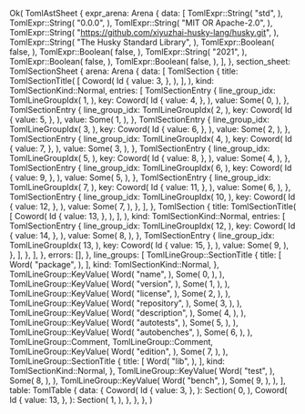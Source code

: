 Ok(
    TomlAstSheet {
        expr_arena: Arena {
            data: [
                TomlExpr::String(
                    "std",
                ),
                TomlExpr::String(
                    "0.0.0",
                ),
                TomlExpr::String(
                    "MIT OR Apache-2.0",
                ),
                TomlExpr::String(
                    "https://github.com/xiyuzhai-husky-lang/husky.git",
                ),
                TomlExpr::String(
                    "The Husky Standard Library",
                ),
                TomlExpr::Boolean(
                    false,
                ),
                TomlExpr::Boolean(
                    false,
                ),
                TomlExpr::String(
                    "2021",
                ),
                TomlExpr::Boolean(
                    false,
                ),
                TomlExpr::Boolean(
                    false,
                ),
            ],
        },
        section_sheet: TomlSectionSheet {
            arena: Arena {
                data: [
                    TomlSection {
                        title: TomlSectionTitle(
                            [
                                Coword(
                                    Id {
                                        value: 3,
                                    },
                                ),
                            ],
                        ),
                        kind: TomlSectionKind::Normal,
                        entries: [
                            TomlSectionEntry {
                                line_group_idx: TomlLineGroupIdx(
                                    1,
                                ),
                                key: Coword(
                                    Id {
                                        value: 4,
                                    },
                                ),
                                value: Some(
                                    0,
                                ),
                            },
                            TomlSectionEntry {
                                line_group_idx: TomlLineGroupIdx(
                                    2,
                                ),
                                key: Coword(
                                    Id {
                                        value: 5,
                                    },
                                ),
                                value: Some(
                                    1,
                                ),
                            },
                            TomlSectionEntry {
                                line_group_idx: TomlLineGroupIdx(
                                    3,
                                ),
                                key: Coword(
                                    Id {
                                        value: 6,
                                    },
                                ),
                                value: Some(
                                    2,
                                ),
                            },
                            TomlSectionEntry {
                                line_group_idx: TomlLineGroupIdx(
                                    4,
                                ),
                                key: Coword(
                                    Id {
                                        value: 7,
                                    },
                                ),
                                value: Some(
                                    3,
                                ),
                            },
                            TomlSectionEntry {
                                line_group_idx: TomlLineGroupIdx(
                                    5,
                                ),
                                key: Coword(
                                    Id {
                                        value: 8,
                                    },
                                ),
                                value: Some(
                                    4,
                                ),
                            },
                            TomlSectionEntry {
                                line_group_idx: TomlLineGroupIdx(
                                    6,
                                ),
                                key: Coword(
                                    Id {
                                        value: 9,
                                    },
                                ),
                                value: Some(
                                    5,
                                ),
                            },
                            TomlSectionEntry {
                                line_group_idx: TomlLineGroupIdx(
                                    7,
                                ),
                                key: Coword(
                                    Id {
                                        value: 11,
                                    },
                                ),
                                value: Some(
                                    6,
                                ),
                            },
                            TomlSectionEntry {
                                line_group_idx: TomlLineGroupIdx(
                                    10,
                                ),
                                key: Coword(
                                    Id {
                                        value: 12,
                                    },
                                ),
                                value: Some(
                                    7,
                                ),
                            },
                        ],
                    },
                    TomlSection {
                        title: TomlSectionTitle(
                            [
                                Coword(
                                    Id {
                                        value: 13,
                                    },
                                ),
                            ],
                        ),
                        kind: TomlSectionKind::Normal,
                        entries: [
                            TomlSectionEntry {
                                line_group_idx: TomlLineGroupIdx(
                                    12,
                                ),
                                key: Coword(
                                    Id {
                                        value: 14,
                                    },
                                ),
                                value: Some(
                                    8,
                                ),
                            },
                            TomlSectionEntry {
                                line_group_idx: TomlLineGroupIdx(
                                    13,
                                ),
                                key: Coword(
                                    Id {
                                        value: 15,
                                    },
                                ),
                                value: Some(
                                    9,
                                ),
                            },
                        ],
                    },
                ],
            },
            errors: [],
        },
        line_groups: [
            TomlLineGroup::SectionTitle {
                title: [
                    Word(
                        "package",
                    ),
                ],
                kind: TomlSectionKind::Normal,
            },
            TomlLineGroup::KeyValue(
                Word(
                    "name",
                ),
                Some(
                    0,
                ),
            ),
            TomlLineGroup::KeyValue(
                Word(
                    "version",
                ),
                Some(
                    1,
                ),
            ),
            TomlLineGroup::KeyValue(
                Word(
                    "license",
                ),
                Some(
                    2,
                ),
            ),
            TomlLineGroup::KeyValue(
                Word(
                    "repository",
                ),
                Some(
                    3,
                ),
            ),
            TomlLineGroup::KeyValue(
                Word(
                    "description",
                ),
                Some(
                    4,
                ),
            ),
            TomlLineGroup::KeyValue(
                Word(
                    "autotests",
                ),
                Some(
                    5,
                ),
            ),
            TomlLineGroup::KeyValue(
                Word(
                    "autobenches",
                ),
                Some(
                    6,
                ),
            ),
            TomlLineGroup::Comment,
            TomlLineGroup::Comment,
            TomlLineGroup::KeyValue(
                Word(
                    "edition",
                ),
                Some(
                    7,
                ),
            ),
            TomlLineGroup::SectionTitle {
                title: [
                    Word(
                        "lib",
                    ),
                ],
                kind: TomlSectionKind::Normal,
            },
            TomlLineGroup::KeyValue(
                Word(
                    "test",
                ),
                Some(
                    8,
                ),
            ),
            TomlLineGroup::KeyValue(
                Word(
                    "bench",
                ),
                Some(
                    9,
                ),
            ),
        ],
        table: TomlTable {
            data: {
                Coword(
                    Id {
                        value: 3,
                    },
                ): Section(
                    0,
                ),
                Coword(
                    Id {
                        value: 13,
                    },
                ): Section(
                    1,
                ),
            },
        },
    },
)